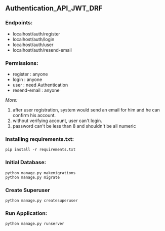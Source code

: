 ## Authentication_API_JWT_DRF

### Endpoints:

<ul> 
  <li>localhost/auth/register</li> 
  <li>localhost/auth/login</li>
  <li>localhost/auth/user</li>
  <li>localhost/auth/resend-email</li>
</ul>

### Permissions:

<ul> 
  <li>register : anyone</li> 
  <li>login : anyone</li>
  <li>user : need Authentication</li>
  <li>resend-email : anyone</li>
</ul>

_More:_

1. after user registration, system would send an email for him and he can confirm his account.
2. without verifying account, user can't login.
3. password can't be less than 8 and shouldn't be all numeric

### Installing requirements.txt:

```
pip install -r requirements.txt
```

### Initial Database:

```
python manage.py makemigrations
python manage.py migrate
```

### Create Superuser

```
python manage.py createsuperuser
```

### Run Application:

```
python manage.py runserver
```
